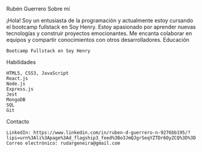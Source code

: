 Rubén Guerrero
Sobre mí

¡Hola! Soy un entusiasta de la programación y actualmente estoy cursando el bootcamp fullstack en Soy Henry. Estoy apasionado por aprender nuevas tecnologías y construir proyectos emocionantes. Me encanta colaborar en equipos y compartir conocimientos con otros desarrolladores.
Educación

    Bootcamp Fullstack en Soy Henry
    
Habilidades

    HTML5, CSS3, JavaScript
    React.js
    Node.js
    Express.js
    Jest
    MongoDB
    SQL
    Git

Contacto

    LinkedIn: https://www.linkedin.com/in/ruben-d-guerrero-n-9276bb195/?lipi=urn%3Ali%3Apage%3Ad_flagship3_feed%3Bo3JmQJgrSeqYZTDr6OyZCQ%3D%3D
    Correo electrónico: rudargeneira@gmail.com
    
